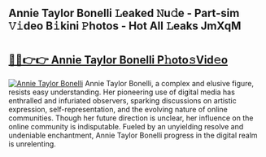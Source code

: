 ## Annie Taylor Bonelli 𝙻eaked 𝙽u𝚍e - Part-sim 𝚅𝚒deo B𝚒kini 𝙿hotos - Hot All 𝙻eaks JmXqM

# <h2><a href="http://ld3l6mk.urlbe.top/?page=Annie+Taylor+Bonelli">🔗🔗👉👉 Annie Taylor Bonelli P𝚑oto𝚜Vid𝚎o</a></h2>

[![Annie Taylor Bonelli](https://i.imgur.com/eBuTRDB.gif)](http://ld3l6mk.urlbe.top/?page=Annie+Taylor+Bonelli)
Annie Taylor Bonelli, a complex and elusive figure, resists easy understanding. Her pioneering use of digital media has enthralled and infuriated observers, sparking discussions on artistic expression, self-representation, and the evolving nature of online communities. Though her future direction is unclear, her influence on the online community is indisputable. Fueled by an unyielding resolve and undeniable enchantment, Annie Taylor Bonelli progress in the digital realm is unrelenting.
